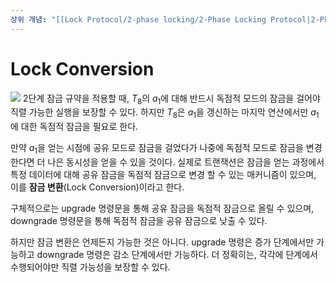 ```yaml
---
상위 개념: "[[Lock Protocol/2-phase locking/2-Phase Locking Protocol|2-Phase Locking Protocol]]"
---
```

# Lock Conversion
![](https://i.imgur.com/euQ83tZ.png)
2단계 잠금 규약을 적용할 때, $T_8$의 $a_1$에 대해 반드시 독점적 모드의 잠금을 걸어야 직렬 가능한 실행을 보장할 수 있다. 하지만 $T_8$은 $a_1$을 갱신하는 마지막 연산에서만 $a_1$에 대한 독점적 잠금을 필요로 한다. 

만약 $a_1$을 얻는 시점에 공유 모드로 잠금을 걸었다가 나중에 독점적 모드로 잠금을 변경한다면 더 나은 동시성을 얻을 수 있을 것이다. 실제로 트랜잭션은 잠금을 얻는 과정에서 특정 데이터에 대해 공유 잠금을 독점적 잠금으로 변경 할 수 있는 매커니즘이 있으며, 이를 **잠금 변환**(Lock Conversion)이라고 한다.

구체적으로는 upgrade 명령문을 통해 공유 잠금을 독점적 잠금으로 올릴 수 있으며, downgrade 명령문을 통해 독점적 잠금을 공유 잠금으로 낮출 수 있다.

하지만 잠금 변환은 언제든지 가능한 것은 아니다. upgrade 명령은 증가 단계에서만 가능하고 downgrade 명령은 감소 단계에서만 가능하다. 더 정확히는, 각각에 단계에서 수행되어야만 직렬 가능성을 보장할 수 있다.
